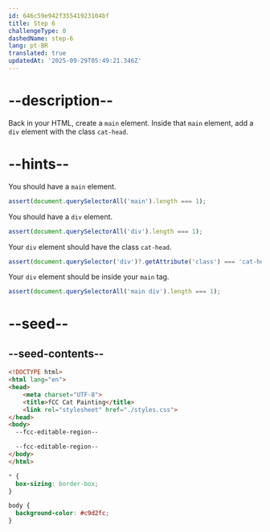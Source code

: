 ```yaml
---
id: 646c59e942f35541923104bf
title: Step 6
challengeType: 0
dashedName: step-6
lang: pt-BR
translated: true
updatedAt: '2025-09-29T05:49:21.346Z'
---
```


# --description--

Back in your HTML, create a `main` element. Inside that `main` element, add a `div` element with the class `cat-head`.

# --hints--

You should have a `main` element.

```js
assert(document.querySelectorAll('main').length === 1);
```

You should have a `div` element.

```js
assert(document.querySelectorAll('div').length === 1);
```

Your `div` element should have the class `cat-head`.

```js
assert(document.querySelector('div')?.getAttribute('class') === 'cat-head');
```

Your `div` element should be inside your `main` tag.

```js
assert(document.querySelectorAll('main div').length === 1);
```

# --seed--

## --seed-contents--

```html
<!DOCTYPE html>
<html lang="en">
<head>
    <meta charset="UTF-8">
    <title>fCC Cat Painting</title>
    <link rel="stylesheet" href="./styles.css">
</head>
<body>
  --fcc-editable-region--

  --fcc-editable-region--
</body>
</html>
```

```css
* {
  box-sizing: border-box;
}

body {
  background-color: #c9d2fc;
}
```
